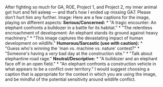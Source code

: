 After fighting so much for GA, ROE, Project 1, and Project 2, my inner animal
got hurt and fell asleep — and that’s how I ended up missing GA7. Please don’t
hurt him any further.
Image: Here are a few captions for the image, playing on different aspects:
**Serious/Concerned:** * "A tragic encounter: An elephant confronts a
bulldozer in a battle for its habitat." * "The relentless encroachment of
development: An elephant stands its ground against heavy machinery." * "This
image captures the devastating impact of human development on wildlife."
**Humorous/Sarcastic (use with caution):** * "Guess who's winning the 'man vs.
machine vs. nature' contest?" * "Someone's having a *very* bad day at the
construction site." * "Talk about elephantine road rage."
**Neutral/Descriptive:** * "A bulldozer and an elephant face off in an open
field." * "An elephant confronts a construction vehicle in what appears to be
a conflict over territory." I would suggest choosing a caption that is
appropriate for the context in which you are using the image, and be mindful
of the potential sensitivity around wildlife conflict.